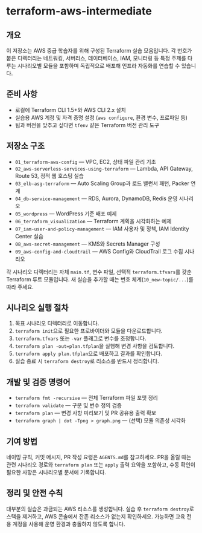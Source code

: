 # terraform-aws-intermediate

## 개요
이 저장소는 AWS 중급 학습자를 위해 구성된 Terraform 실습 모음입니다. 각 번호가 붙은 디렉터리는 네트워킹, 서버리스, 데이터베이스, IAM, 모니터링 등 특정 주제를 다루는 시나리오별 모듈을 포함하며 독립적으로 배포해 인프라 자동화를 연습할 수 있습니다.

## 준비 사항
- 로컬에 Terraform CLI 1.5+와 AWS CLI 2.x 설치
- 실습용 AWS 계정 및 자격 증명 설정 (`aws configure`, 환경 변수, 프로파일 등)
- 팀과 버전을 맞추고 싶다면 `tfenv` 같은 Terraform 버전 관리 도구

## 저장소 구조
- `01_terraform-aws-config` — VPC, EC2, 상태 파일 관리 기초
- `02_aws-serverless-services-using-terraform` — Lambda, API Gateway, Route 53, 정적 웹 호스팅 실습
- `03_elb-asg-terraform` — Auto Scaling Group과 로드 밸런서 패턴, Packer 연계
- `04_db-service-management` — RDS, Aurora, DynamoDB, Redis 운영 시나리오
- `05_wordpress` — WordPress 기준 배포 예제
- `06_terraform_visualization` — Terraform 계획을 시각화하는 예제
- `07_iam-user-and-policy-management` — IAM 사용자 및 정책, IAM Identity Center 실습
- `08_aws-secret-management` — KMS와 Secrets Manager 구성
- `09_aws-config-and-cloudtrail` — AWS Config와 CloudTrail 로그 수집 시나리오

각 시나리오 디렉터리는 자체 `main.tf`, 변수 파일, 선택적 `terraform.tfvars`를 갖춘 Terraform 루트 모듈입니다. 새 실습을 추가할 때는 번호 체계(`10_new-topic/...`)를 따라 주세요.

## 시나리오 실행 절차
1. 목표 시나리오 디렉터리로 이동합니다.
2. `terraform init`으로 필요한 프로바이더와 모듈을 다운로드합니다.
3. `terraform.tfvars` 또는 `-var` 플래그로 변수를 조정합니다.
4. `terraform plan -out=plan.tfplan`을 실행해 변경 사항을 검토합니다.
5. `terraform apply plan.tfplan`으로 배포하고 결과를 확인합니다.
6. 실습 종료 시 `terraform destroy`로 리소스를 반드시 정리합니다.

## 개발 및 검증 명령어
- `terraform fmt -recursive` — 전체 Terraform 파일 포맷 정리
- `terraform validate` — 구문 및 변수 정의 검증
- `terraform plan` — 변경 사항 미리보기 및 PR 공유용 출력 확보
- `terraform graph | dot -Tpng > graph.png` — (선택) 모듈 의존성 시각화

## 기여 방법
네이밍 규칙, 커밋 메시지, PR 작성 요령은 `AGENTS.md`를 참고하세요. PR을 올릴 때는 관련 시나리오 경로와 `terraform plan` 또는 `apply` 출력 요약을 포함하고, 수동 확인이 필요한 사항은 시나리오별 문서에 기록합니다.

## 정리 및 안전 수칙
대부분의 실습은 과금되는 AWS 리소스를 생성합니다. 실습 후 `terraform destroy`로 스택을 제거하고, AWS 콘솔에서 잔존 리소스가 없는지 확인하세요. 가능하면 교육 전용 계정을 사용해 운영 환경과 충돌하지 않도록 합니다.
